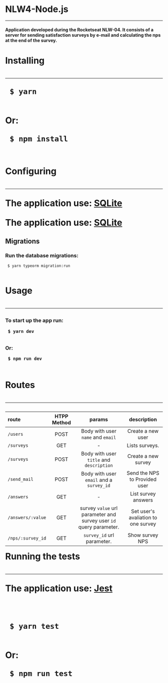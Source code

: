 # NLW4-Node.js
<hr>
<h4>
  Application developed during the Rocketseat NLW-04. It consists of a server for sending satisfaction surveys by e-mail and calculating the nps at the end of the survey.
</h4>

<h1> Installing <h1>
<hr>

<pre>
<code> $ yarn
</code>
</pre>

<p> Or: </p>

<pre>
<code> $ npm install
</code>
</pre>

<h1> Configuring <h1>
<hr>
<p>
  The application use: 
  <a href="https://www.sqlite.org/index.html" rel="nofollow">SQLite</a>
</p>
 <p>
  The application use: 
  <a href="https://typeorm.io/#/using-ormconfig" rel="nofollow">SQLite</a>
</p>
  
<h2> Migrations </h2>
<h3> Run the database migrations: </h3>

<pre>
<code> $ yarn typeorm migration:run
</code>
</pre>

<h1> Usage <h1>
<hr>
<h3> To start up the app run:
<br>
<pre>
<code> $ yarn dev
</code>
</pre>

<p> Or: </p>

<pre>
<code> $ npm run dev
</code>
</pre>

<h1> Routes <h1>
<hr>
  
  <table>
  <thead>
    <tr>
      <th align = "left"> route </th>
      <th align = "center"> HTPP Method </th>
      <th align = "center"> params </th>
      <th align = "center"> description </th>
    </tr>
  </thead>
  <tbody>
    <tr>
      <td align="left">
        <code>/users</code>
      </td>
      <td align="center">POST</td>
      <td align="center">
        Body with user 
        <code>name</code>
         and 
        <code>email</code>
      </td>
      <td align="center"> Create a new user </td>
     </tr>
     <tr>
        <td align="left">
        <code>/surveys</code></td>
        <td align="center">GET</td>
        <td align="center">-</td>
        <td align="center">Lists surveys.</td>              
     </tr>
     <tr>
       <td align="left">
         <code>/surveys</code>
       </td>
       <td align="center">POST</td>
       <td align="center">
         Body with user 
         <code>title</code>
         and 
         <code>description</code>
       </td>
       <td align="center"> Create a new survey </td>
      </tr>
      <tr>
       <td align="left">
         <code>/send_mail</code>
       </td>
       <td align="center">POST</td>
       <td align="center">
         Body with user 
         <code>email</code>
         and a
         <code>survey_id</code>
       </td>
       <td align="center"> Send the NPS to Provided user </td>
      </tr>
      <tr>
       <td align="left">
         <code>/answers</code>
       </td>
       <td align="center">GET</td>
       <td align="center">
       -
       </td>
       <td align="center"> List survey answers </td>
      </tr>
      <tr>
       <td align="left">
         <code>/answers/:value</code>
       </td>
       <td align="center">GET</td>
       <td align="center">
         survey 
         <code>value</code>
         url parameter and survey user
         <code>id</code>
         query parameter.
       </td>
       <td align="center"> Set user's avaliation to one survey </td>
      </tr>
      <tr>
       <td align="left">
         <code>/nps/:survey_id</code>
       </td>
       <td align="center">GET</td>
       <td align="center">
         <code>survey_id</code>
         url parameter.
       </td>
       <td align="center"> Show survey NPS </td>
      </tr>
  </tbody>
  </table


<h1> Running the tests <h1>
<hr>
<p>
  The application use: 
  <a href="https://jestjs.io/" rel="nofollow">Jest</a>
</p>
<br>
<pre>
<code> $ yarn test
</code>
</pre>

<p> Or: </p>

<pre>
<code> $ npm run test
</code>
</pre>
